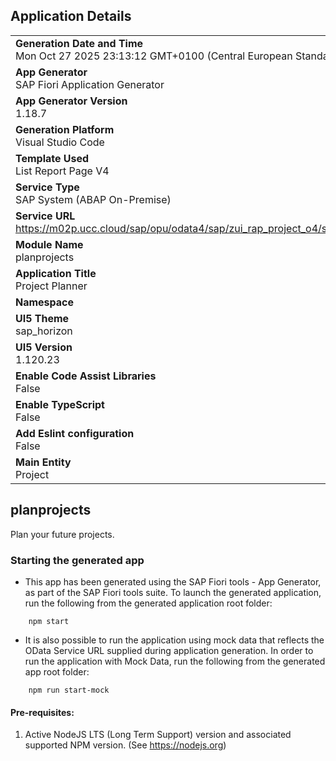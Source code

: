## Application Details
|               |
| ------------- |
|**Generation Date and Time**<br>Mon Oct 27 2025 23:13:12 GMT+0100 (Central European Standard Time)|
|**App Generator**<br>SAP Fiori Application Generator|
|**App Generator Version**<br>1.18.7|
|**Generation Platform**<br>Visual Studio Code|
|**Template Used**<br>List Report Page V4|
|**Service Type**<br>SAP System (ABAP On-Premise)|
|**Service URL**<br>https://m02p.ucc.cloud/sap/opu/odata4/sap/zui_rap_project_o4/srvd/sap/zui_rap_project_o4/0001/|
|**Module Name**<br>planprojects|
|**Application Title**<br>Project Planner|
|**Namespace**<br>|
|**UI5 Theme**<br>sap_horizon|
|**UI5 Version**<br>1.120.23|
|**Enable Code Assist Libraries**<br>False|
|**Enable TypeScript**<br>False|
|**Add Eslint configuration**<br>False|
|**Main Entity**<br>Project|

## planprojects

Plan your future projects.

### Starting the generated app

-   This app has been generated using the SAP Fiori tools - App Generator, as part of the SAP Fiori tools suite.  To launch the generated application, run the following from the generated application root folder:

```
    npm start
```

- It is also possible to run the application using mock data that reflects the OData Service URL supplied during application generation.  In order to run the application with Mock Data, run the following from the generated app root folder:

```
    npm run start-mock
```

#### Pre-requisites:

1. Active NodeJS LTS (Long Term Support) version and associated supported NPM version.  (See https://nodejs.org)


